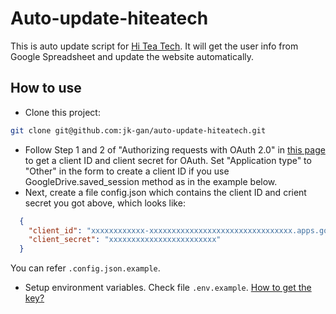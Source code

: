 # Auto-update-hiteatech

This is auto update script for [Hi Tea Tech](https://github.com/hiteatech/hiteatech.github.io). It will get the user info from Google Spreadsheet and update the website automatically.

## How to use

- Clone this project:
```sh
git clone git@github.com:jk-gan/auto-update-hiteatech.git
```
- Follow Step 1 and 2 of "Authorizing requests with OAuth 2.0" in [this page](https://developers.google.com/drive/v3/web/about-auth) to get a client ID and client secret for OAuth. Set "Application type" to "Other" in the form to create a client ID if you use GoogleDrive.saved_session method as in the example below.
- Next, create a file config.json which contains the client ID and crient secret you got above, which looks like:

```json
  {
    "client_id": "xxxxxxxxxxxx-xxxxxxxxxxxxxxxxxxxxxxxxxxxxxxxx.apps.googleusercontent.com",
    "client_secret": "xxxxxxxxxxxxxxxxxxxxxxxx"
  }
```
You can refer `.config.json.example`.
- Setup environment variables. Check file `.env.example`. [How to get the key?](http://www.coolheadtech.com/blog/use-data-from-other-google-spreadsheets)
